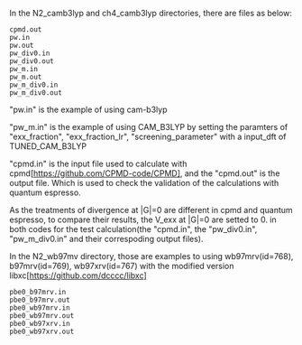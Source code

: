 In the N2_camb3lyp and ch4_camb3lyp directories, there are files as below:
```
cpmd.out
pw.in
pw.out
pw_div0.in
pw_div0.out
pw_m.in
pw_m.out
pw_m_div0.in
pw_m_div0.out
```

"pw.in" is the example of using cam-b3lyp

"pw_m.in" is the example of using CAM_B3LYP by setting the paramters of "exx_fraction", "exx_fraction_lr", "screening_parameter" with a input_dft of TUNED_CAM_B3LYP

"cpmd.in" is the input file used to calculate with cpmd[https://github.com/CPMD-code/CPMD], and the "cpmd.out" is the output file. Which is used to check the validation of the calculations with quantum espresso.

As the treatments of divergence at |G|=0 are different in cpmd and quantum espresso, to compare their results, the V_exx at |G|=0 are setted to 0. in both codes for the test calculation(the "cpmd.in", the "pw_div0.in", "pw_m_div0.in" and their correspoding output files).


In the N2_wb97mv directory, those are examples to using wb97mrv(id=768), b97mrv(id=769), wb97xrv(id=767) with the modified version libxc[https://github.com/dcccc/libxc]
```
pbe0_b97mrv.in
pbe0_b97mrv.out
pbe0_wb97mrv.in
pbe0_wb97mrv.out
pbe0_wb97xrv.in
pbe0_wb97xrv.out
```
